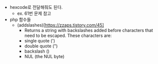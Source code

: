 * hexcode로 전달해줘도 된다.
    * ex. 61번 문제 참고
* php 함수들
    * (addslashes)[https://zzaps.tistory.com/45]
        * Returns a string with backslashes added before characters that need to be escaped. These characters are:
        * single quote (')
        * double quote (")
        * backslash (\)
        * NUL (the NUL byte)